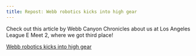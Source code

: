 ```yaml
---
title: Repost: Webb robotics kicks into high gear
---
```


Check out this article by Webb Canyon Chronicles about us at Los Angeles League E Meet 2, where we got third place!

[Webb robotics kicks into high gear](https://webbcanyonchronicle.com/4875/news/webb-robotics-kicks-into-high-gear/)
